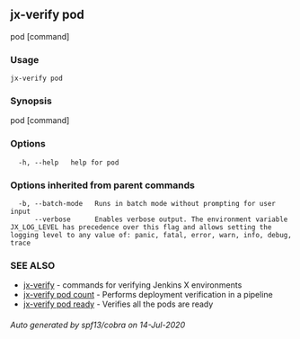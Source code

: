 ## jx-verify pod

pod [command]

### Usage

```
jx-verify pod
```

### Synopsis

pod [command]

### Options

```
  -h, --help   help for pod
```

### Options inherited from parent commands

```
  -b, --batch-mode   Runs in batch mode without prompting for user input
      --verbose      Enables verbose output. The environment variable JX_LOG_LEVEL has precedence over this flag and allows setting the logging level to any value of: panic, fatal, error, warn, info, debug, trace
```

### SEE ALSO

* [jx-verify](jx-verify.md)	 - commands for verifying Jenkins X environments
* [jx-verify pod count](jx-verify_pod_count.md)	 - Performs deployment verification in a pipeline
* [jx-verify pod ready](jx-verify_pod_ready.md)	 - Verifies all the pods are ready

###### Auto generated by spf13/cobra on 14-Jul-2020
